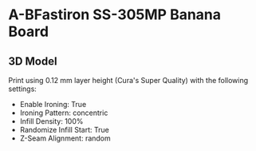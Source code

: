 # A-BFastiron SS-305MP Banana Board

## 3D Model

Print using 0.12 mm layer height (Cura's Super Quality) with the following
settings:
* Enable Ironing: True
* Ironing Pattern: concentric
* Infill Density: 100%
* Randomize Infill Start: True
* Z-Seam Alignment: random
